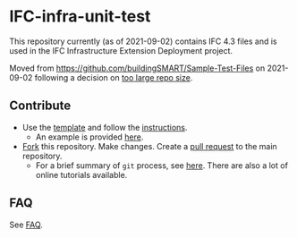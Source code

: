 # IFC-infra-unit-test

This repository currently (as of 2021-09-02) contains IFC 4.3 files and is used in the IFC Infrastructure Extension Deployment project.

Moved from https://github.com/buildingSMART/Sample-Test-Files on 2021-09-02 following a decision on [too large repo size](https://github.com/buildingSMART/Sample-Test-Files/issues/88).

## Contribute

- Use the [template](./docs/unit-test-template.md) and follow the [instructions](./docs/unit-test-instructions.md).
    - An example is provided [here](Georeferencing-1/readme.md).
- [Fork](https://help.github.com/en/github/collaborating-with-issues-and-pull-requests/working-with-forks) this repository. 
Make changes. 
Create a [pull request](https://help.github.com/en/github/collaborating-with-issues-and-pull-requests/creating-a-pull-request-from-a-fork) to the main repository.
    - For a brief summary of `git` process, see [here](https://github.com/tumcms/Open-Infra-Platform/blob/development/Documentation/markdown/GitProcess.md). There are also a lot of online tutorials available.

## FAQ

See [FAQ](./docs/faq.md).
